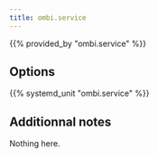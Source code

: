 ```yaml
---
title: ombi.service
---
```


{{% provided_by "ombi.service" %}}

## Options

{{% systemd_unit "ombi.service" %}}

## Additionnal notes

Nothing here.